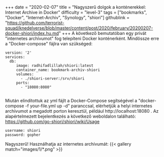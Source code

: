 +++
date = "2020-02-07"
title = "Nagyszerű dolgok a konténerekkel: Internet Archive in Docker"
difficulty = "level-3"
tags = ["bookmarks", "Docker", "Internet-Archiv", "Synology", "shiori"]
githublink = "https://github.com/terrorist-squad/knedelverse/blob/master/content/post/2020/february/20200207-docker-shiori/index.hu.md"
+++
A következő bemutatóban egy privát "internetes archívumot" fog telepíteni Docker konténerként. Mindössze erre a "Docker-compose" fájlra van szükséged:
```
version: '2'
services:
  db:
     image: radhifadlillah/shiori:latest
     container_name: bookmark-archiv-shiori
     volumes:
       - ./shiori-server:/srv/shiori
     ports:
       - "18080:8080"


```
Miután elindítottuk az yml fájlt a Docker-Compose segítségével a "docker-compose -f your-file.yml up -d" paranccsal, elérhetjük a helyi internetes archívumot a megadott porton keresztül, például http://localhost:18080 . Az alapértelmezett bejelentkezés a következő weboldalon található: https://github.com/go-shiori/shiori/wiki/Usage
```
username: shiori
password: gopher

```
Nagyszerű! Használhatja az internetes archívumát:
{{< gallery match="images/1/*.png" >}}
